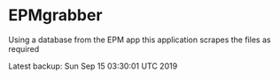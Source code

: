 # EPMgrabber
Using a database from the EPM app this application scrapes the files as required


Latest backup: Sun Sep 15 03:30:01 UTC 2019
